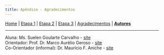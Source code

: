 ```yaml
---
title: Apêndice - Agradecimentos
---
```


[Home](/master-degree-dissertation) | [Etapa 1](etapa-1) | [Etapa 2](etapa-2) | [Etapa 3](etapa-3) | [Agradecimentos](agradecimentos) | [<b>Autores</b>](autores) 
<hr/>

Aluna: Ms. Suelen Goularte Carvalho - <a href="http://suelengc.com" target="_blank">site</a> <br>
Orientador: Prof. Dr. Marco Aurélio Geroso - <a href="https://www.ime.usp.br/~gerosa" target="_blank">site</a> <br>
Co-Orientador (informal): Dr. Maurício F. Aniche - <a href="http://www.mauricioaniche.com" target="_blank">site</a>